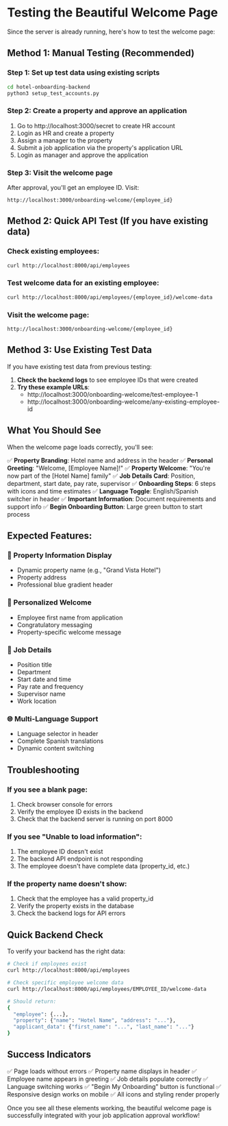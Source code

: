 # Testing the Beautiful Welcome Page

Since the server is already running, here's how to test the welcome page:

## Method 1: Manual Testing (Recommended)

### Step 1: Set up test data using existing scripts
```bash
cd hotel-onboarding-backend
python3 setup_test_accounts.py
```

### Step 2: Create a property and approve an application
1. Go to http://localhost:3000/secret to create HR account
2. Login as HR and create a property
3. Assign a manager to the property
4. Submit a job application via the property's application URL
5. Login as manager and approve the application

### Step 3: Visit the welcome page
After approval, you'll get an employee ID. Visit:
```
http://localhost:3000/onboarding-welcome/{employee_id}
```

## Method 2: Quick API Test (If you have existing data)

### Check existing employees:
```bash
curl http://localhost:8000/api/employees
```

### Test welcome data for an existing employee:
```bash
curl http://localhost:8000/api/employees/{employee_id}/welcome-data
```

### Visit the welcome page:
```
http://localhost:3000/onboarding-welcome/{employee_id}
```

## Method 3: Use Existing Test Data

If you have existing test data from previous testing:

1. **Check the backend logs** to see employee IDs that were created
2. **Try these example URLs**:
   - http://localhost:3000/onboarding-welcome/test-employee-1
   - http://localhost:3000/onboarding-welcome/any-existing-employee-id

## What You Should See

When the welcome page loads correctly, you'll see:

✅ **Property Branding**: Hotel name and address in the header
✅ **Personal Greeting**: "Welcome, [Employee Name]!"
✅ **Property Welcome**: "You're now part of the [Hotel Name] family"
✅ **Job Details Card**: Position, department, start date, pay rate, supervisor
✅ **Onboarding Steps**: 6 steps with icons and time estimates
✅ **Language Toggle**: English/Spanish switcher in header
✅ **Important Information**: Document requirements and support info
✅ **Begin Onboarding Button**: Large green button to start process

## Expected Features:

### 🏨 Property Information Display
- Dynamic property name (e.g., "Grand Vista Hotel")
- Property address
- Professional blue gradient header

### 👋 Personalized Welcome
- Employee first name from application
- Congratulatory messaging
- Property-specific welcome message

### 💼 Job Details
- Position title
- Department
- Start date and time
- Pay rate and frequency
- Supervisor name
- Work location

### 🌐 Multi-Language Support
- Language selector in header
- Complete Spanish translations
- Dynamic content switching

## Troubleshooting

### If you see a blank page:
1. Check browser console for errors
2. Verify the employee ID exists in the backend
3. Check that the backend server is running on port 8000

### If you see "Unable to load information":
1. The employee ID doesn't exist
2. The backend API endpoint is not responding
3. The employee doesn't have complete data (property_id, etc.)

### If the property name doesn't show:
1. Check that the employee has a valid property_id
2. Verify the property exists in the database
3. Check the backend logs for API errors

## Quick Backend Check

To verify your backend has the right data:

```bash
# Check if employees exist
curl http://localhost:8000/api/employees

# Check specific employee welcome data
curl http://localhost:8000/api/employees/EMPLOYEE_ID/welcome-data

# Should return:
{
  "employee": {...},
  "property": {"name": "Hotel Name", "address": "..."},
  "applicant_data": {"first_name": "...", "last_name": "..."}
}
```

## Success Indicators

✅ Page loads without errors
✅ Property name displays in header
✅ Employee name appears in greeting
✅ Job details populate correctly
✅ Language switching works
✅ "Begin My Onboarding" button is functional
✅ Responsive design works on mobile
✅ All icons and styling render properly

Once you see all these elements working, the beautiful welcome page is successfully integrated with your job application approval workflow!